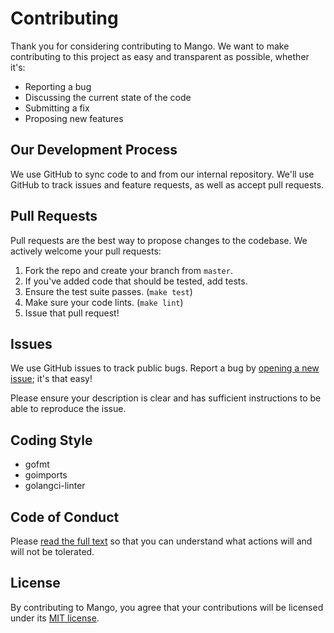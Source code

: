 # Contributing

Thank you for considering contributing to Mango. We want to make contributing to this project as easy and transparent as possible, whether it's:
                                                 
- Reporting a bug
- Discussing the current state of the code
- Submitting a fix
- Proposing new features

## Our Development Process
We use GitHub to sync code to and from our internal repository. We'll use GitHub to track issues and feature requests, as well as accept pull requests.

## Pull Requests
Pull requests are the best way to propose changes to the codebase. We actively welcome your pull requests:

1. Fork the repo and create your branch from `master`.
2. If you've added code that should be tested, add tests.
3. Ensure the test suite passes. (`make test`)
4. Make sure your code lints. (`make lint`)
5. Issue that pull request!

## Issues
We use GitHub issues to track public bugs. Report a bug by [opening a new issue](https://github.com/tradeline-tech/mango/issues/new); it's that easy! 

Please ensure your description is clear and has sufficient instructions to be able to reproduce the issue.

## Coding Style  
- gofmt
- goimports
- golangci-linter

## Code of Conduct
Please [read the full text](CODE_OF_CONDUCT.md) so that you can understand what actions will and will not be tolerated.

## License
By contributing to Mango, you agree that your contributions will be licensed under its [MIT license](LICENSE).